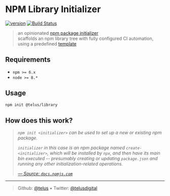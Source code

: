 # NPM Library Initializer

[![version][npm-image]][npm-url] [![Build Status][circle-image]][circle-url]

> an opinionated [npm package initializer][npm/init]  
> scaffolds an npm library tree with fully configured CI automation, using a predefined [template](./template)

## Requirements

- `npm >= 6.x`
- `node >= 8.*`

## Usage

```bash
npm init @telus/library
```

## How does this work?

> _`npm init <initializer>` can be used to set up a new or existing npm package._  
>
> _`initializer` in this case is an npm package named `create-<initializer>`, which will be installed by `npx`, and then have its main bin executed -- presumably creating or updating `package.json` and running any other initialization-related operations._  
>
> _[&mdash; Source: `docs.npmjs.com`][npm/init]_

---
> Github: [@telus](https://github.com/telus) &bull; 
> Twitter: [@telusdigital](https://twitter.com/telusdigital)

[circle-url]: https://circleci.com/gh/telus/create-library
[circle-image]: https://img.shields.io/circleci/project/github/telus/create-library/master.svg?style=for-the-badge&logo=circleci

[npm-url]: https://www.npmjs.com/package/@telus/create-library
[npm-image]: https://img.shields.io/npm/v/@telus/create-library.svg?style=for-the-badge&logo=npm

[npm/init]: https://docs.npmjs.com/cli/init#description
